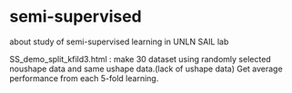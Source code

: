 # semi-supervised

about study of semi-supervised learning in UNLN SAIL lab

SS_demo_split_kfild3.html : make 30 dataset using randomly selected noushape data and same ushape data.(lack of ushape data) Get average performance from each 5-fold learning.
